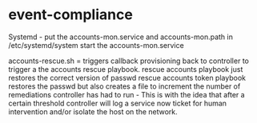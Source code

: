 # event-compliance

 Systemd - put the accounts-mon.service and accounts-mon.path in /etc/systemd/system
 start the accounts-mon.service

accounts-rescue.sh = triggers callback provisioning back to controller to trigger a the accounts rescue playbook.
rescue accounts playbook just restores the correct version of passwd
rescue accounts token playbook restores the passwd but also creates a file to increment the number of remediations controller has had to run - This is with the idea that after a certain threshold controller will log a service now ticket for human intervention and/or isolate the host on the network.


